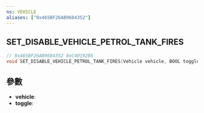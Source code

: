 ```yaml
---
ns: VEHICLE
aliases: ["0x465BF26AB9684352"]
---
```

## SET_DISABLE_VEHICLE_PETROL_TANK_FIRES

```c
// 0x465BF26AB9684352 0xC40192B5
void SET_DISABLE_VEHICLE_PETROL_TANK_FIRES(Vehicle vehicle, BOOL toggle);
```


## 參數
* **vehicle**: 
* **toggle**: 

